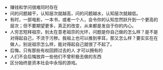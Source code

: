 - 赚钱和学问很难同时存在
- 问的问题越干，认知层次就越高，问的问题越水，认知层次就越低。
- 有时，一部电影，一本书，或者一个人，会令你的认知忽然跃升到一个更高的层次；但不要期望更多，真正的改变，从来都是发自于你的内心。
- 人穷志短拜祖宗，别太在意老祖宗的光环，问题是你自己做的怎么样？是不是对得起自己，不流于污秽。我祖上也可以推到李耳，那又怎么样？要实实在在做人，别说祖宗怎么样，能对得起自己就很了不起了。
- 后悔，只有那些有权回顾过去的人 才可以拥有的
- 人们不会后悔放弃一些他们不曾积极去做的东西
- 区分始终是资本社会中永恒的游戏。